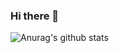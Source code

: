 ### Hi there 👋
![Anurag's github stats](https://github-readme-stats.vercel.app/api?username=sungwon-H&theme=default&show_icons=true)
<!--
**sungwon-H/sungwon-H** is a ✨ _special_ ✨ repository because its `README.md` (this file) appears on your GitHub profile.

Here are some ideas to get you started:

- 🔭 I’m currently working on ...
- 🌱 I’m currently learning ...
- 👯 I’m looking to collaborate on ...
- 🤔 I’m looking for help with ...
- 💬 Ask me about ...
- 📫 How to reach me: ...
- 😄 Pronouns: ...
- ⚡ Fun fact: ...
-->
